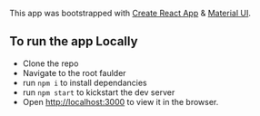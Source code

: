 This app was bootstrapped with [Create React App](https://github.com/facebook/create-react-app) & [Material UI](https://material-ui.com/).

## To run the app Locally

- Clone the repo
- Navigate to the root faulder
- run `npm i` to install dependancies
- run `npm start` to kickstart the dev server
- Open [http://localhost:3000](http://localhost:3000) to view it in the browser.
